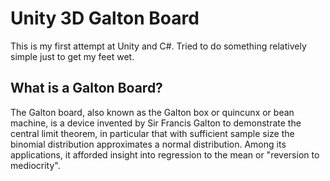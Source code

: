 # Unity 3D Galton Board

This is my first attempt at Unity and C#. Tried to do something relatively simple just to get my feet wet.

## What is a Galton Board?

The Galton board, also known as the Galton box or quincunx or bean machine, is a device invented by Sir Francis Galton to demonstrate the central limit theorem, in particular that with sufficient sample size the binomial distribution approximates a normal distribution. Among its applications, it afforded insight into regression to the mean or "reversion to mediocrity".

